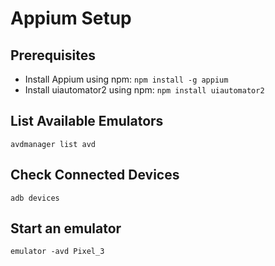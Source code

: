 # Appium Setup

## Prerequisites

* Install Appium using npm: `npm install -g appium`
* Install uiautomator2 using npm: `npm install uiautomator2`

## List Available Emulators
`avdmanager list avd`

## Check Connected Devices
`adb devices`

## Start an emulator
`emulator -avd Pixel_3`